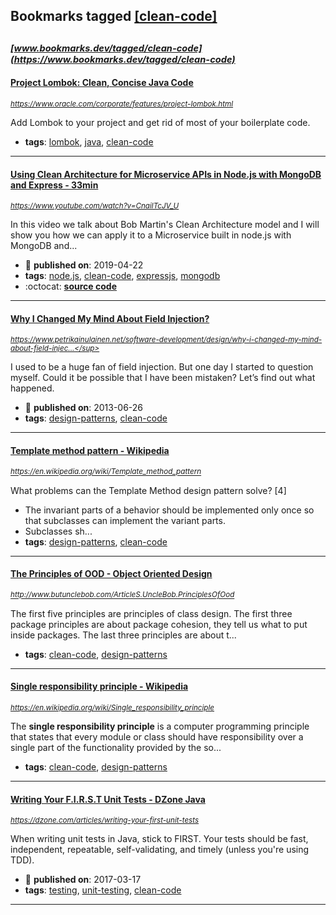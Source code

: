 ## Bookmarks tagged [[clean-code]](https://www.bookmarks.dev/search?q=[clean-code])

_<sup><sup>[www.bookmarks.dev/tagged/clean-code](https://www.bookmarks.dev/tagged/clean-code)</sup></sup>_
---
#### [Project Lombok: Clean, Concise Java Code](https://www.oracle.com/corporate/features/project-lombok.html)
_<sup>https://www.oracle.com/corporate/features/project-lombok.html</sup>_

Add Lombok to your project and get rid of most of your boilerplate code.
* **tags**: [lombok](../tagged/lombok.md), [java](../tagged/java.md), [clean-code](../tagged/clean-code.md)
---
#### [Using Clean Architecture for Microservice APIs in Node.js with MongoDB and Express  - 33min](https://www.youtube.com/watch?v=CnailTcJV_U)
_<sup>https://www.youtube.com/watch?v=CnailTcJV_U</sup>_

In this video we talk about Bob Martin's Clean Architecture model and I will show you how we can apply it to a Microservice built in node.js with MongoDB and...
* :calendar: **published on**: 2019-04-22
* **tags**: [node.js](../tagged/node.js.md), [clean-code](../tagged/clean-code.md), [expressjs](../tagged/expressjs.md), [mongodb](../tagged/mongodb.md)
* :octocat: **[source code](https://github.com/dev-mastery/comments-api)**
---
#### [Why I Changed My Mind About Field Injection?](https://www.petrikainulainen.net/software-development/design/why-i-changed-my-mind-about-field-injection/)
_<sup>https://www.petrikainulainen.net/software-development/design/why-i-changed-my-mind-about-field-injec...</sup>_

I used to be a huge fan of field injection.
But one day I started to question myself. Could it be possible that I have been mistaken?
Let’s find out what happened.
* :calendar: **published on**: 2013-06-26
* **tags**: [design-patterns](../tagged/design-patterns.md), [clean-code](../tagged/clean-code.md)
---
#### [Template method pattern - Wikipedia](https://en.wikipedia.org/wiki/Template_method_pattern)
_<sup>https://en.wikipedia.org/wiki/Template_method_pattern</sup>_

What problems can the Template Method design pattern solve? [4]

* The invariant parts of a behavior should be implemented only once so that subclasses can implement the variant parts.
* Subclasses sh...
* **tags**: [design-patterns](../tagged/design-patterns.md), [clean-code](../tagged/clean-code.md)
---
#### [The Principles of OOD - Object Oriented Design](http://www.butunclebob.com/ArticleS.UncleBob.PrinciplesOfOod)
_<sup>http://www.butunclebob.com/ArticleS.UncleBob.PrinciplesOfOod</sup>_

The first five principles are principles of class design. The first three package principles are about package cohesion, they tell us what to put inside packages. The last three principles are about t...
* **tags**: [clean-code](../tagged/clean-code.md), [design-patterns](../tagged/design-patterns.md)
---
#### [Single responsibility principle - Wikipedia](https://en.wikipedia.org/wiki/Single_responsibility_principle)
_<sup>https://en.wikipedia.org/wiki/Single_responsibility_principle</sup>_

The **single responsibility principle** is a computer programming principle that states that every module or class should have responsibility over a single part of the functionality provided by the so...
* **tags**: [clean-code](../tagged/clean-code.md), [design-patterns](../tagged/design-patterns.md)
---
#### [Writing Your F.I.R.S.T Unit Tests - DZone Java](https://dzone.com/articles/writing-your-first-unit-tests)
_<sup>https://dzone.com/articles/writing-your-first-unit-tests</sup>_

When writing unit tests in Java, stick to FIRST. Your tests should be fast, independent, repeatable, self-validating, and timely (unless you're using TDD).
* :calendar: **published on**: 2017-03-17
* **tags**: [testing](../tagged/testing.md), [unit-testing](../tagged/unit-testing.md), [clean-code](../tagged/clean-code.md)
---
